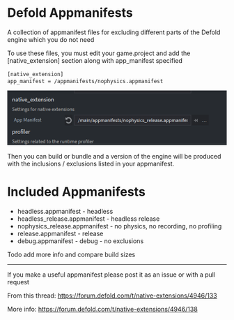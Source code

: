 # Defold Appmanifests

A collection of appmanifest files for excluding different parts of the Defold engine which you do not need

To use these files, you must edit your game.project and add the [native_extension] section along with app_manifest specified

```
[native_extension]
app_manifest = /appmanifests/nophysics.appmanifest
```

![game project app manifest](docs/app_manifest_game_project2.png?raw=true "game.project screenshot")

Then you can build or bundle and a version of the engine will be produced with the inclusions / exclusions listed in your appmanifest.

# Included Appmanifests

- headless.appmanifest - headless
- headless_release.appmanifest - headless release
- nophysics_release.appmanifest - no physics, no recording, no profiling
- release.appmanifest - release 
- debug.appmanifest - debug - no exclusions

Todo add more info and compare build sizes


-----

If you make a useful appmanifest please post it as an issue or with a pull request

From this thread: https://forum.defold.com/t/native-extensions/4946/133

More info: https://forum.defold.com/t/native-extensions/4946/138